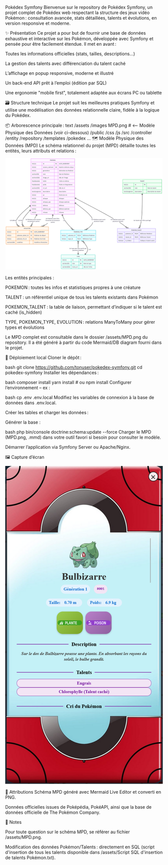 Pokédex Symfony
Bienvenue sur le repository de Pokédex Symfony, un projet complet de Pokédex web respectant la structure des jeux vidéo Pokémon : consultation avancée, stats détaillées, talents et évolutions, en version responsive et moderne.

✨ Présentation
Ce projet a pour but de fournir une base de données exhaustive et interactive sur les Pokémon, développée avec Symfony et pensée pour être facilement étendue.
Il met en avant :

Toutes les informations officielles (stats, tailles, descriptions…)

La gestion des talents avec différenciation du talent caché

L’affichage en popup responsive, moderne et illustré

Un back-end API prêt à l’emploi (édition par SQL)

Une ergonomie "mobile first", totalement adaptée aux écrans PC ou tablette

🗃️ Structure technique
Le projet suit les meilleures pratiques Symfony et utilise une modélisation des données relationnelle claire, fidèle à la logique du Pokédex.

📦 Arborescence principale :
text
/assets
    /images
    MPD.png    # <-- Modèle Physique des Données (voir ci-dessous)
/public
    /css
    /js
/src
    /controller
    /entity
    /repository
/templates
    /pokedex
...
🗺️ Modèle Physique des Données (MPD)
Le schéma relationnel du projet (MPD) détaille toutes les entités, leurs attributs et relations :

<p align="center"> <img src="assets/MPD.png" alt="Modèle Physique des Données Pokédex" width="600"/> </p>
Les entités principales :

POKEMON : toutes les infos et statistiques propres à une créature

TALENT : un référentiel unique de tous les talents existants dans Pokémon

POKEMON_TALENT : la table de liaison, permettant d’indiquer si le talent est caché (is_hidden)

TYPE, POKEMON_TYPE, EVOLUTION : relations ManyToMany pour gérer types et évolutions

Le MPD complet est consultable dans le dossier /assets/MPD.png du repository.
Il a été généré à partir du code Mermaid/DB diagram fourni dans le projet.

🚀 Déploiement local
Cloner le dépôt :

bash
git clone https://github.com/tonuser/pokedex-symfony.git
cd pokedex-symfony
Installer les dépendances :

bash
composer install
yarn install    # ou npm install
Configurer l’environnement – ex :

bash
cp .env .env.local
Modifiez les variables de connexion à la base de données dans .env.local.

Créer les tables et charger les données :

Générer la base :

bash
php bin/console doctrine:schema:update --force
Charger le MPD (MPD.png, .mmd) dans votre outil favori si besoin pour consulter le modèle.

Démarrer l’application via Symfony Server ou Apache/Nginx.

🖼️ Capture d’écran
<p align="center"> <img src="assets/capture-ecran-pokedex.png" alt="Capture d'écran du Pokédex" width="600"/> </p>

🤖 Attributions
Schéma MPD généré avec Mermaid Live Editor et converti en PNG.

Données officielles issues de Poképédia, PokéAPI, ainsi que la base de données officielle de The Pokémon Company.

📝 Notes

Pour toute question sur le schéma MPD, se référer au fichier /assets/MPD.png.

Modification des données Pokémon/Talents : directement en SQL (script d'insertion de tous les talents disponible dans /assets/Script SQL d'insertion de talents Pokémon.txt).